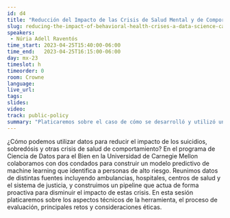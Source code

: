 ```yaml
---
id: d4
title: "Reducción del Impacto de las Crisis de Salud Mental y de Comportamiento: Un caso de estudio de ciencia de datos"
slug: reducing-the-impact-of-behavioral-health-crises-a-data-science-case-study
speakers:
 - Núria Adell Raventós
time_start: 2023-04-25T15:40:00-06:00
time_end:   2023-04-25T16:15:00-06:00
day: mx-23
timeslot: h
timeorder: 0
room: Crowne
language: 
live_url: 
tags:
slides: 
video:  
track: public-policy
summary: "Platicaremos sobre el caso de cómo se desarrolló y utilizó un modelo predictivo para identificar personas de alto riesgo de crisis de salud de comportamiento"
---
```


¿Cómo podemos utilizar datos para reducir el impacto de los suicidios, sobredósis y otras crisis de salud de comportamiento? En el programa de Ciencia de Datos para el Bien en la Universidad de Carnegie Mellon colaboramos con dos condados para construir un modelo predictivo de machine learning que identifica a personas de alto riesgo. Reunimos datos de distintas fuentes incluyendo ambulancias, hospitales, centros de salud y el sistema de justicia, y construimos un pipeline que actua de forma proactiva para disminuir el impacto de estas crisis. En esta sesión platicaremos sobre los aspectos técnicos de la herramienta, el proceso de evaluación, principales retos y consideraciones éticas.